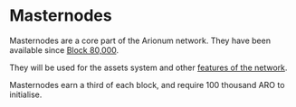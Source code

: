 # Masternodes

Masternodes are a core part of the Arionum network. They have been available since [Block 80,000](developers/forks.md?id=block-80000-renaissance).

They will be used for the assets system and other [features of the network](developers/roadmap.md).

Masternodes earn a third of each block, and require 100 thousand ARO to initialise.
